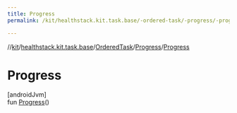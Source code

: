 ```yaml
---
title: Progress
permalink: /kit/healthstack.kit.task.base/-ordered-task/-progress/-progress.html

---
```

//[kit](/kit.html)/[healthstack.kit.task.base](../../index.html)/[OrderedTask](../index.html)/[Progress](index.html)/[Progress](-progress.html)



# Progress



[androidJvm]\
fun [Progress](-progress.html)()





